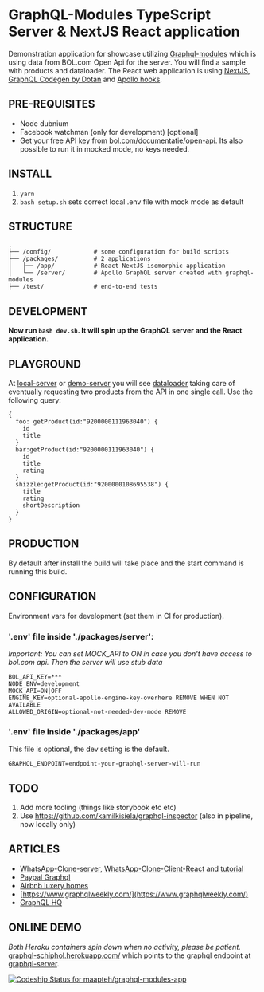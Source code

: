 # GraphQL-Modules TypeScript Server & NextJS React application
Demonstration application for showcase utilizing [Graphql-modules](https://graphql-modules.com/) which is using data from BOL.com Open Api for the server. You will find a sample with products and dataloader.
The React web application is using [NextJS](https://nextjs.org/), [GraphQL Codegen by Dotan](https://graphql-code-generator.com) and [Apollo hooks](https://www.apollographql.com/docs/react/api/react-hooks/).

## PRE-REQUISITES
- Node dubnium
- Facebook watchman (only for development) [optional]
- Get your free API key from [bol.com/documentatie/open-api](https://partnerblog.bol.com/documentatie/open-api). Its also possible to run it in mocked mode, no keys needed.

## INSTALL
1. `yarn`
2. `bash setup.sh` sets correct local .env file with mock mode as default

## STRUCTURE
```
.
├── /config/            # some configuration for build scripts
├── /packages/          # 2 applications
│   ├── /app/           # React NextJS isomorphic application
│   └── /server/        # Apollo GraphQL server created with graphql-modules
├── /test/              # end-to-end tests
```

## DEVELOPMENT
**Now run `bash dev.sh`. It will spin up the GraphQL server and the React application.**

## PLAYGROUND
At [local-server](http://localhost:400) or [demo-server](https://graphql-server-schiphol.herokuapp.com/graphql) you will see [dataloader](./packages/server/src/modules/product/providers/product-data-loader.ts) taking care of eventually requesting two products from the API in one single call. Use the following query:

```
{
  foo: getProduct(id:"9200000111963040") {
    id
    title
  }
  bar:getProduct(id:"9200000111963040") {
    id
    title
    rating
  }
  shizzle:getProduct(id:"9200000108695538") {
    title
    rating
    shortDescription
  }
}
```

## PRODUCTION
By default after install the build will take place and the start command is running this build.

## CONFIGURATION
Environment vars for development (set them in CI for production).

### '.env' file inside './packages/server':

*Important: You can set MOCK_API to ON in case you don't have access to bol.com api. Then the server will use stub data*

```
BOL_API_KEY=***
NODE_ENV=development
MOCK_API=ON|OFF
ENGINE_KEY=optional-apollo-engine-key-overhere REMOVE WHEN NOT AVAILABLE
ALLOWED_ORIGIN=optional-not-needed-dev-mode REMOVE
```

### '.env' file inside './packages/app'
This file is optional, the dev setting is the default.
```
GRAPHQL_ENDPOINT=endpoint-your-graphql-server-will-run
```

## TODO
1) Add more tooling (things like storybook etc etc)
2) Use https://github.com/kamilkisiela/graphql-inspector (also in pipeline, now locally only)

## ARTICLES
- [WhatsApp-Clone-server](https://github.com/Urigo/WhatsApp-Clone-server), [WhatsApp-Clone-Client-React](https://github.com/Urigo/WhatsApp-Clone-Client-React) and [tutorial](https://tortilla.academy/tutorial/whatsapp-react/step/1)
- [Paypal Graphql](https://medium.com/paypal-engineering/graphql-a-success-story-for-paypal-checkout-3482f724fb53)
- [Airbnb luxery homes](https://medium.com/airbnb-engineering/how-airbnb-is-moving-10x-faster-at-scale-with-graphql-and-apollo-aa4ec92d69e2)
- [https://www.graphqlweekly.com/](https://www.graphqlweekly.com/)
- [GraphQL HQ](https://blog.apollographql.com/)


## ONLINE DEMO
*Both Heroku containers spin down when no activity, please be patient.*
[graphql-schiphol.herokuapp.com/](https://graphql-schiphol.herokuapp.com) which points to the graphql endpoint at [graphql-server](https://graphql-server-schiphol.herokuapp.com/graphql). 


[![Codeship Status for maapteh/graphql-modules-app](https://app.codeship.com/projects/3bf47d90-d61c-0136-0edf-1a5c0fb66462/status?branch=master)](https://graphql-schiphol.herokuapp.com)
